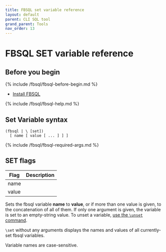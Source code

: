 ```yaml
---
title: FBSQL set variable reference
layout: default
parent: CLI SQL tool
grand_parent: Tools
nav_order: 13
---
```


# FBSQL SET variable reference

## Before you begin

{% include /fbsql/fbsql-before-begin.md %}
* [Install FBSQL](/docs/tools/fbsql/fbsql-install)

{% include /fbsql/fbsql-help.md %}

## Set Variable syntax

```
(fbsql | \ [set])
  [ name [ value [ ... ] ] ]
```

{% include /fbsql/fbsql-required-args.md %}

## SET flags

| Flag | Description |
|---|---|
| name |  |
| value |  |

Sets the fbsql variable **name** to **value**, or if more than one value is given, to the concatenation of all of them. If only one argument is given, the variable is set to an empty-string value. To unset a variable, [use the `\unset` command](#unset-variable).

`\set` without any arguments displays the names and values of all currently-set fbsql variables.

Variable names are case-sensitive.
